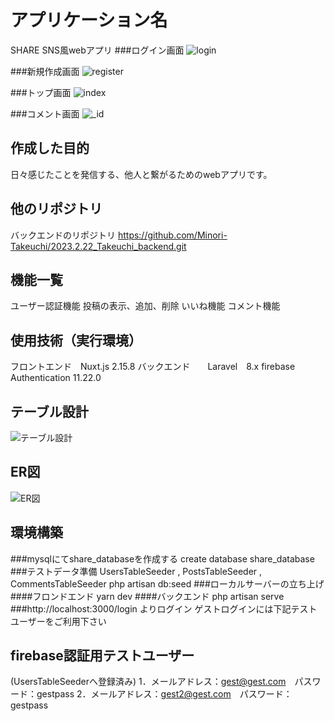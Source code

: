 # アプリケーション名
SHARE SNS風webアプリ
###ログイン画面
![login](https://user-images.githubusercontent.com/119908511/220498632-69b87ec2-2ce2-4c36-b384-7b3ccd956225.png)

###新規作成画面
![register](https://user-images.githubusercontent.com/119908511/220498645-d6851793-61f2-4eda-bbed-53b39240c456.png)

###トップ画面
![index](https://user-images.githubusercontent.com/119908511/220498662-349a60ee-817f-4b55-8cef-3ac374234506.png)

###コメント画面
![_id](https://user-images.githubusercontent.com/119908511/220498673-0fcb4828-e943-44a1-907f-30f2c5828e01.png)

## 作成した目的
日々感じたことを発信する、他人と繋がるためのwebアプリです。

## 他のリポジトリ
バックエンドのリポジトリ
https://github.com/Minori-Takeuchi/2023.2.22_Takeuchi_backend.git

## 機能一覧
ユーザー認証機能
投稿の表示、追加、削除
いいね機能
コメント機能

## 使用技術（実行環境）
フロントエンド　Nuxt.js 2.15.8
バックエンド　　Laravel　8.x
firebase Authentication 11.22.0
## テーブル設計
![テーブル設計](https://user-images.githubusercontent.com/119908511/220498717-5ebd6e0d-3762-4eee-ba8c-b75589ee6a47.png)

## ER図
![ER図](https://user-images.githubusercontent.com/119908511/220498736-67fbe0a7-d588-4dff-b007-bb9fa12e5e7f.png)

## 環境構築
###mysqlにてshare_databaseを作成する
create database share_database
###テストデータ準備
UsersTableSeeder , PostsTableSeeder , CommentsTableSeeder
php artisan db:seed
###ローカルサーバーの立ち上げ
####フロンドエンド
yarn dev
####バックエンド
php artisan serve
###http://localhost:3000/login よりログイン
ゲストログインには下記テストユーザーをご利用下さい

## firebase認証用テストユーザー
(UsersTableSeederへ登録済み)
1．メールアドレス：gest@gest.com　パスワード：gestpass 
2．メールアドレス：gest2@gest.com　パスワード：gestpass
